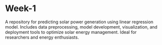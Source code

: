 # Week-1
A repository for predicting solar power generation using linear regression model. Includes data preprocessing, model development, visualization, and deployment tools to optimize solar energy management. Ideal for researchers and energy enthusiasts.
